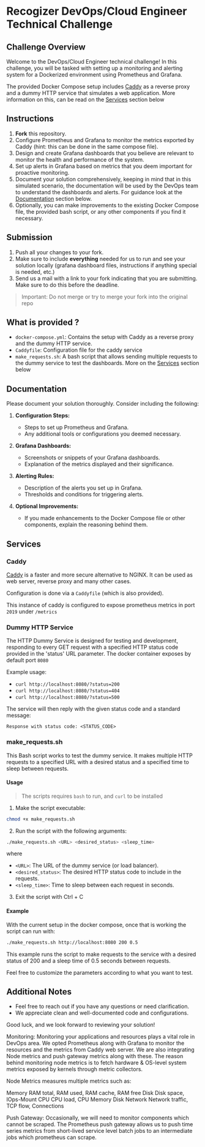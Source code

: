 # Recogizer DevOps/Cloud Engineer Technical Challenge

## Challenge Overview

Welcome to the DevOps/Cloud Engineer technical challenge! In this challenge, you will be tasked with setting up a monitoring and alerting system for a Dockerized environment using Prometheus and Grafana. 

The provided Docker Compose setup includes [Caddy](https://caddyserver.com/docs/) as a reverse proxy and a dummy HTTP service that simulates a web application. More information on this, can be read on the [Services](#services) section below

## Instructions

1. **Fork** this repository.
2. Configure Prometheus and Grafana to monitor the metrics exported by Caddy (hint: this can be done in the same compose file).
3. Design and create Grafana dashboards that you believe are relevant to monitor the health and performance of the system.
4. Set up alerts in Grafana based on metrics that you deem important for proactive monitoring.
5. Document your solution comprehensively, keeping in mind that in this simulated scenario, the documentation will be used by the DevOps team to understand the dashboards and alerts. For guidance look at the [Documentation](#documentation) section below.
6. Optionally, you can make improvements to the existing Docker Compose file, the provided bash script, or any other components if you find it necessary.


## Submission

1. Push all your changes to your fork.
2. Make sure to include **everything** needed for us to run and see your solution locally (grafana dashboard files, instructions if anything special is needed, etc.)
3. Send us a mail with a link to your fork indicating that you are submitting. Make sure to do this before the deadline. 

> Important: Do not merge or try to merge your fork into the original repo

## What is provided ?

- `docker-compose.yml`: Contains the setup with Caddy as a reverse proxy and the dummy HTTP service.
- `Caddyfile`: Configuration file for the caddy service
- `make_requests.sh`: A bash script that allows sending multiple requests to the dummy service to test the dashboards. More on the [Services](#services) section below


## Documentation

Please document your solution thoroughly. Consider including the following:

1. **Configuration Steps:**
   - Steps to set up Prometheus and Grafana.
   - Any additional tools or configurations you deemed necessary.

2. **Grafana Dashboards:**
   - Screenshots or snippets of your Grafana dashboards.
   - Explanation of the metrics displayed and their significance.

3. **Alerting Rules:**
   - Description of the alerts you set up in Grafana.
   - Thresholds and conditions for triggering alerts.

4. **Optional Improvements:**
   - If you made enhancements to the Docker Compose file or other components, explain the reasoning behind them.


## Services

### Caddy

[Caddy](https://caddyserver.com/docs/) is a faster and more secure alternative to NGINX. It can be used as web server, reverse proxy and many other cases. 

Configuration is done via a `Caddyfile` (which is also provided). 

This instance of caddy is configured to expose prometheus metrics in port `2019` under `/metrics`

### Dummy HTTP Service

The HTTP Dummy Service is designed for testing and development, responding to every GET request with a specified HTTP status code provided in the 'status' URL parameter. The docker container exposes by default port `8080`

Example usage:

- `curl http://localhost:8080/?status=200`
- `curl http://localhost:8080/?status=404`
- `curl http://localhost:8080/?status=500`

The service will then reply with the given status code and a standard message:

```
Response with status code: <STATUS_CODE>
```

### make_requests.sh

This Bash script works to test the dummy service. It makes multiple HTTP requests to a specified URL with a desired status and a specified time to sleep between requests.

#### Usage

> The scripts requires `bash` to run, and `curl` to be installed

1. Make the script executable:

```bash
chmod +x make_requests.sh
```

2. Run the script with the following arguments:

```bash
./make_requests.sh <URL> <desired_status> <sleep_time>
```
where

- `<URL>`: The URL of the dummy service (or load balancer).
- `<desired_status>`: The desired HTTP status code to include in the requests.
- `<sleep_time>`: Time to sleep between each request in seconds.

3. Exit the script with Ctrl + C



#### Example
With the current setup in the docker compose, once that is working the script can run with: 

```bash
./make_requests.sh http://localhost:8080 200 0.5
```

This example runs the script to make requests to the service with a desired status of 200 and a sleep time of 0.5 seconds between requests.

Feel free to customize the parameters according to what you want to test.


## Additional Notes

- Feel free to reach out if you have any questions or need clarification.
- We appreciate clean and well-documented code and configurations.



Good luck, and we look forward to reviewing your solution!

Monitoring:
Monitoring your applications and resources plays a vital role in DevOps area. We opted Prometheus along with Grafana to monitor the resources and the metrics from Caddy web server. We are also integrating Node metrics and push gateway metrics along with these. The reason behind monitoring node metrics is to fetch hardware & OS-level system metrics exposed by kernels through metric collectors.

Node Metrics measures multiple metrics such as:

Memory  RAM total, RAM used, RAM cache, RAM free
Disk    Disk space, IOps-Mount
CPU     CPU load, CPU Memory Disk
Network Network traffic, TCP flow, Connections

Push Gateway:
Occasionally, we will need to monitor components which cannot be scraped. The Prometheus push gateway allows us to push time series metrics from short-lived service level batch jobs to an intermediate jobs which prometheus can scrape. 
